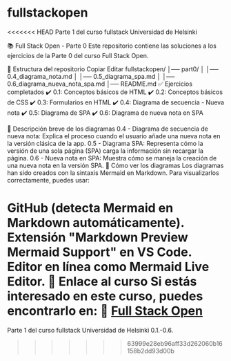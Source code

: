 # fullstackopen
<<<<<<< HEAD
Parte 1 del curso fullstack Universidad de Helsinki

📚 Full Stack Open - Parte 0
Este repositorio contiene las soluciones a los ejercicios de la Parte 0 del curso Full Stack Open.

📂 Estructura del repositorio
Copiar
Editar
fullstackopen/
│── part0/
│   │── 0.4_diagrama_nota.md
│   │── 0.5_diagrama_spa.md
│   │── 0.6_diagrama_nueva_nota_spa.md
│── README.md
✅ Ejercicios completados
✔️ 0.1: Conceptos básicos de HTML
✔️ 0.2: Conceptos básicos de CSS
✔️ 0.3: Formularios en HTML
✔️ 0.4: Diagrama de secuencia - Nueva nota
✔️ 0.5: Diagrama de SPA
✔️ 0.6: Diagrama de nueva nota en SPA

📝 Descripción breve de los diagramas
0.4 - Diagrama de secuencia de nueva nota: Explica el proceso cuando el usuario añade una nueva nota en la versión clásica de la app.
0.5 - Diagrama SPA: Representa cómo la versión de una sola página (SPA) carga la información sin recargar la página.
0.6 - Nueva nota en SPA: Muestra cómo se maneja la creación de una nueva nota en la versión SPA.
🚀 Cómo ver los diagramas
Los diagramas han sido creados con la sintaxis Mermaid en Markdown. Para visualizarlos correctamente, puedes usar:

GitHub (detecta Mermaid en Markdown automáticamente).
Extensión "Markdown Preview Mermaid Support" en VS Code.
Editor en línea como Mermaid Live Editor.
📌 Enlace al curso
Si estás interesado en este curso, puedes encontrarlo en:
🔗 [Full Stack Open](https://fullstackopen.com/es/part0/informacion_general#canal-de-discord-para-el-curso)
=======
Parte 1 del curso fullstack Universidad de Helsinki 0.1.-0.6.
>>>>>>> 63999e28eb96aff33d262060b16158b2dd93d00b
